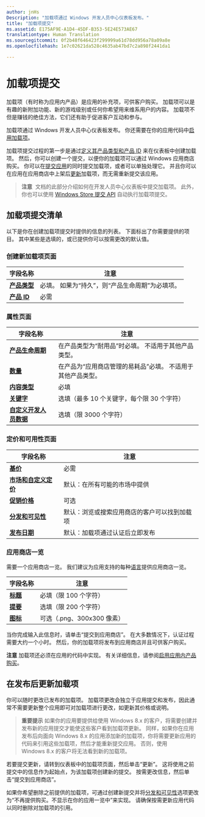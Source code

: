 ```yaml
---
author: jnHs
Description: "加载项通过 Windows 开发人员中心仪表板发布。"
title: "加载项提交"
ms.assetid: E175AF9E-A1D4-45DF-B353-5E24E573AE67
translationtype: Human Translation
ms.sourcegitcommit: 0f2b48f646423f299999a61d78dd956a78a09a8e
ms.openlocfilehash: 1e7c02621da528c4635ab47bd7c2a898f2441da1

---
```


# <a name="add-on-submissions"></a>加载项提交

加载项（有时称为应用内产品）是应用的补充项，可供客户购买。 加载项可以是有趣的新附加功能、新的游戏级别或任何你希望用来维系用户的内容。 加载项不但是赚钱的绝佳方法，它们还有助于促进客户互动和参与。

加载项通过 Windows 开发人员中心仪表板发布。 你还需要在你的应用代码中[启用加载项](../monetize/in-app-purchases-and-trials.md)。

加载项提交过程的第一步是通过[定义其产品类型和产品 ID](set-your-add-on-product-id.md) 来在仪表板中创建加载项。 然后，你可以创建一个提交，以便你的加载项可以通过 Windows 应用商店购买。 你可以在[提交应用](app-submissions.md)的同时提交加载项，或者可以单独处理它。 并且你可以在应用在应用商店中上架后[更新](#updating-an-add-on-after-submission)加载项，而无需重新提交该应用。

> **注意**&nbsp;&nbsp;文档的此部分介绍如何在开发人员中心仪表板中提交加载项。 此外，你也可以使用 [Windows Store 提交 API](../monetize/create-and-manage-submissions-using-windows-store-services.md) 自动执行加载项提交。

## <a name="checklist-for-submitting-an-add-on"></a>加载项提交清单

以下是你在创建加载项提交时提供的信息的列表。 下面标出了你需要提供的项目。 其中某些是选填的，或已提供你可以按需更改的默认值。

### <a name="create-a-new-add-on-page"></a>创建新加载项页面
| 字段名称                    | 注意                            |
|-------------------------------|----------------------------------|
| [**产品类型**](set-your-add-on-product-id.md#product-type)      | 必填。 如果为“持久”，则“产品生命周期”为必填项。 |  
| [**产品 ID**](set-your-add-on-product-id.md#product-id)          | 必需 |        

<span/>

### <a name="properties-page"></a>属性页面
| 字段名称                    | 注意                              |   
|-------------------------------|------------------------------------|
| [**产品生命周期**](enter-add-on-properties.md#product-lifetime)  | 在产品类型为“耐用品”时必填。 不适用于其他产品类型。 |
| [**数量**](enter-add-on-properties.md#quantity)  | 在产品为“应用商店管理的易耗品”必填。 不适用于其他产品类型。
| [**内容类型**](enter-add-on-properties.md#content-type)          | 必填       |               
| [**关键字**](enter-add-on-properties.md#keywords)                  | 选填（最多 10 个关键字，每个限 30 个字符） |
| [**自定义开发人员数据**](enter-add-on-properties.md#custom-developer-data)                               | 选填（限 3000 个字符）             |

<span/>

### <a name="pricing-and-availability-page"></a>定价和可用性页面
| 字段名称                    | 注意                                       |
|-------------------------------|---------------------------------------------|
| [**基价**](set-add-on-pricing-and-availability.md#base-price)                | 必需                                    |
| [**市场和自定义定价**](set-add-on-pricing-and-availability.md#markets-and-custom-prices)  | 默认：在所有可能的市场中提供 |
| [**促销价格**](put-apps-and-add-ons-on-sale.md)               | 可选                             |
| [**分发和可见性**](set-add-on-pricing-and-availability.md#distribution-and-visibility)   | 默认：浏览或搜索应用商店的客户可以找到加载项 |
| [**发布日期**](set-add-on-pricing-and-availability.md#publish-date)                | 默认：加载项通过认证后立即发布 |

<span/>

### <a name="store-listings"></a>应用商店一览
需要一个应用商店一览。 我们建议为应用支持的每种[语言](create-add-on-store-listings.md#languages)提供应用商店一览。

| 字段名称                    | 注意                                       |
|-------------------------------|---------------------------------------------|
| [**标题**](create-add-on-store-listings.md#title)                    | 必填（限 100 个字符）              |
| [**提要**](create-add-on-store-listings.md#description)       | 选填（限 200 个字符）              |
| [**图标**](create-add-on-store-listings.md#icon)                    | 可选（.png、300x300 像素）             |

<span/>

当你完成输入此信息时，请单击“提交到应用商店”。 在大多数情况下，认证过程需要大约一个小时。 然后，你的加载项将发布到应用商店并且可供客户购买。

**注意** 加载项还必须在应用的代码中实现。 有关详细信息，请参阅[启用应用内产品购买](../monetize/enable-in-app-product-purchases.md)。


## <a name="updating-an-add-on-after-publication"></a>在发布后更新加载项

你可以随时更改已发布的加载项。 加载项更改会独立于应用提交和发布，因此通常不需要更新整个应用即可对加载项进行更改，如更新其价格或说明。

> **重要提示** 如果你的应用要提供给使用 Windows&nbsp;8.x 的客户，将需要创建并发布新的应用提交才能使这些客户看到加载项更新。 同样，如果你在应用发布后向面向 Windows&nbsp;8.x 的应用添加新的加载项，你将需要更新应用的代码来引用这些加载项，然后才能重新提交应用。 否则，使用 Windows&nbsp;8.x 的客户将无法看到新的加载项。

若要提交更新，请转到仪表板中的加载项页面，然后单击“更新”。 这将使用之前提交中的信息作为起始点，为该加载项创建新的提交。 按需更改信息，然后单击“提交到应用商店”。

如果你希望删除之前提供的加载项，可通过创建新提交并将[分发和可见性](set-add-on-pricing-and-availability.md)选项更改为“不再提供购买。不显示在你的应用一览中”来实现。 请确保按需更新应用代码以同时删除对加载项的引用。



<!--HONumber=Dec16_HO1-->


